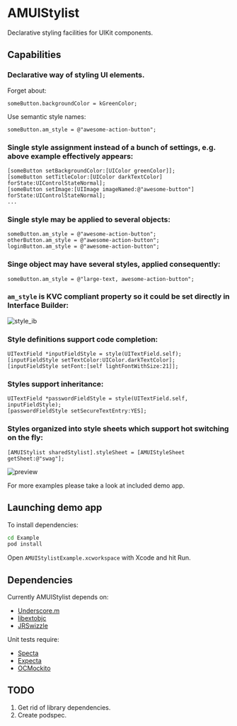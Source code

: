 # AMUIStylist
Declarative styling facilities for UIKit components.

## Capabilities

### Declarative way of styling UI elements. 
Forget about:
```objc
someButton.backgroundColor = kGreenColor;
```
Use semantic style names:
```objc
someButton.am_style = @"awesome-action-button";
```

### Single style assignment instead of a bunch of settings, e.g. above example effectively appears:
```objc
[someButton setBackgroundColor:[UIColor greenColor]];
[someButton setTitleColor:[UIColor darkTextColor] forState:UIControlStateNormal];
[someButton setImage:[UIImage imageNamed:@"awesome-button"] forState:UIControlStateNormal];
...
```

### Single style may be applied to several objects:
```objc
someButton.am_style = @"awesome-action-button";
otherButton.am_style = @"awesome-action-button";
loginButton.am_style = @"awesome-action-button";
```

### Singe object may have several styles, applied consequently:
```objc
someButton.am_style = @"large-text, awesome-action-button";
```

### ```am_style``` is KVC compliant property so it could be set directly in Interface Builder:
![style_ib](https://cloud.githubusercontent.com/assets/1440284/23611694/68fc9fa4-0289-11e7-8852-23835073d14b.png)

### Style definitions support code completion:
```objc
UITextField *inputFieldStyle = style(UITextField.self);
[inputFieldStyle setTextColor:UIColor.darkTextColor];
[inputFieldStyle setFont:[self lightFontWithSize:21]];
```

### Styles support inheritance:
```objc
UITextField *passwordFieldStyle = style(UITextField.self, inputFieldStyle);
[passwordFieldStyle setSecureTextEntry:YES];
```

### Styles organized into style sheets which support hot switching on the fly:
```objc
[AMUIStylist sharedStylist].styleSheet = [AMUIStyleSheet getSheet:@"swag"];
```
![preview](https://cloud.githubusercontent.com/assets/1440284/23611732/8ff33a82-0289-11e7-90c7-5a692d02e4e7.gif)

For more examples please take a look at included demo app.

## Launching demo app

To install dependencies:
```bash
cd Example
pod install
```

Open ```AMUIStylistExample.xcworkspace``` with Xcode and hit Run.

## Dependencies
Currently AMUIStylist depends on:
* [Underscore.m](https://github.com/robb/Underscore.m)
* [libextobjc](https://github.com/jspahrsummers/libextobjc)
* [JRSwizzle](https://github.com/rentzsch/jrswizzle)

Unit tests require:
* [Specta](https://github.com/specta/specta)
* [Expecta](https://github.com/specta/expecta)
* [OCMockito](https://github.com/jonreid/OCMockito)

## TODO
1. Get rid of library dependencies.
2. Create podspec.
